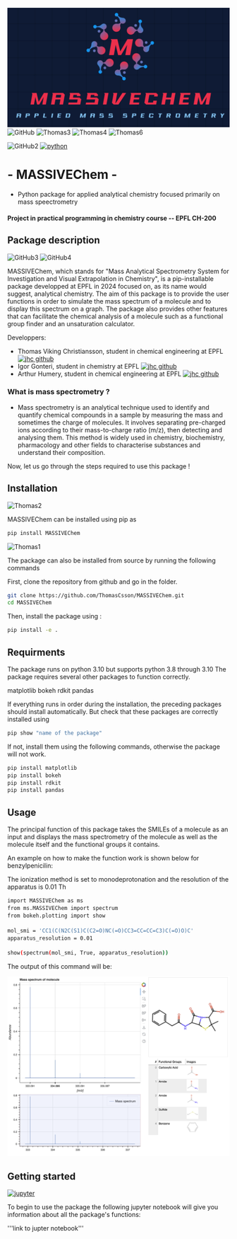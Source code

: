 ![logo](IMG_2856.jpg)
![GitHub](https://img.shields.io/badge/github-%23121011.svg?style=for-the-badge&logo=github&logoColor=white)
![Thomas3](https://img.shields.io/badge/Python-FFD43B?style=for-the-badge&logo=python&logoColor=blue)
![Thomas4](https://img.shields.io/badge/HTML5-E34F26?style=for-the-badge&logo=html5&logoColor=white)
![Thomas6](https://img.shields.io/badge/Jupyter-F37626.svg?&style=for-the-badge&logo=Jupyter&logoColor=purple)

![GitHub2](https://img.shields.io/badge/Maintained%3F-yes-turquoise.svg)
[![python](https://img.shields.io/badge/Python-3.10-3776AB.svg?style=flat&logo=python&logoColor=orange)](https://www.python.org)

# -         MASSIVEChem       - 
 - Python package for applied analytical chemistry focused primarily on mass speectrometry 
#### Project in practical programming in chemistry course -- EPFL CH-200

## Package description
![GitHub3](http://ForTheBadge.com/images/badges/built-with-science.svg)
![GitHub4](http://ForTheBadge.com/images/badges/made-with-python.svg)

MASSIVEChem, which stands for "Mass Analytical Spectrometry System for Investigation and Visual Extrapolation in Chemistry", is a pip-installable package developped at EPFL in 2024 focused on, as its name would suggest, analytical chemistry.
The aim of this package is to provide the user functions in order to simulate the mass spectrum of a molecule and to display this spectrum on a graph. The package also provides other features that can facilitate the chemical analysis of a molecule such as a functional group finder and an unsaturation calculator.

Developpers:
- Thomas Viking Christiansson, student in chemical engineering at EPFL    [![jhc github](https://img.shields.io/badge/GitHub-ThomasCsson-181717.svg?style=flat&logo=github)](https://github.com/ThomasCsson)
- Igor Gonteri, student in chemistry at EPFL                             [![jhc github](https://img.shields.io/badge/GitHub-igorgonteri-181717.svg?style=flat&logo=github)](https://github.com/igorgonteri)
- Arthur Humery, student in chemical engineering at EPFL                [![jhc github](https://img.shields.io/badge/GitHub-Arthurhmy-181717.svg?style=flat&logo=github)](https://github.com/Arthurhmy)

### What is mass spectrometry ?
   - Mass spectrometry is an analytical technique used to identify and quantify chemical compounds in a sample by measuring the mass and sometimes the charge of molecules. It involves separating pre-charged ions according to their mass-to-charge ratio (m/z), then detecting and analysing them. This method is widely used in chemistry, biochemistry, pharmacology and other fields to characterise substances and understand their composition.

Now, let us go through the steps required to use this package !

## Installation
![Thomas2](https://img.shields.io/badge/pypi-3775A9?style=for-the-badge&logo=pypi&logoColor=white)

MASSIVEChem can be installed using pip as
```bash
pip install MASSIVEChem
```
![Thomas1](https://img.shields.io/badge/GIT-E44C30?style=for-the-badge&logo=git&logoColor=white)

The package can also be installed from source by running the following commands

First, clone the repository from github and go in the folder. 
```bash
git clone https://github.com/ThomasCsson/MASSIVEChem.git
cd MASSIVEChem
```
Then, install the package using : 
```bash
pip install -e . 
```

## Requirments
The package runs on python 3.10 but supports python 3.8 through 3.10
The package requires several other packages to function correctly.

matplotlib
bokeh
rdkit
pandas

If everything runs in order during the installation, the preceding packages should install automatically.
But check that these packages are correctly installed using 

```bash
pip show "name of the package"
```

If not, install them using the following commands, otherwise the package will not work. 

```bash
pip install matplotlib
pip install bokeh
pip install rdkit
pip install pandas
```

## Usage

The principal function of this package takes the SMILEs of a molecule as an input and displays the mass spectrometry of the molecule as well as the molecule itself and  the functional groups it contains.

An example on how to make the function work is shown below for benzylpenicilin:

The ionization method is set to monodeprotonation and the resolution of the apparatus is 0.01 Th

```bash
import MASSIVEChem as ms
from ms.MASSIVEChem import spectrum
from bokeh.plotting import show

mol_smi = 'CC1(C(N2C(S1)C(C2=O)NC(=O)CC3=CC=CC=C3)C(=O)O)C'
apparatus_resolution = 0.01

show(spectrum(mol_smi, True, apparatus_resolution))
```
The output of this command will be:

![spectrum](Spectrum_image.png)
## Getting started
[![jupyter](https://img.shields.io/badge/Jupyter-Lab-F37626.svg?style=flat&logo=Jupyter)](https://jupyterlab.readthedocs.io/en/stable)

To begin to use the package the following jupyter notebook will give you information about all the package's functions:

'''link to jupter notebook'''

